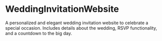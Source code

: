 # WeddingInvitationWebsite
A personalized and elegant wedding invitation website to celebrate a special occasion. Includes details about the wedding, RSVP functionality, and a countdown to the big day.
